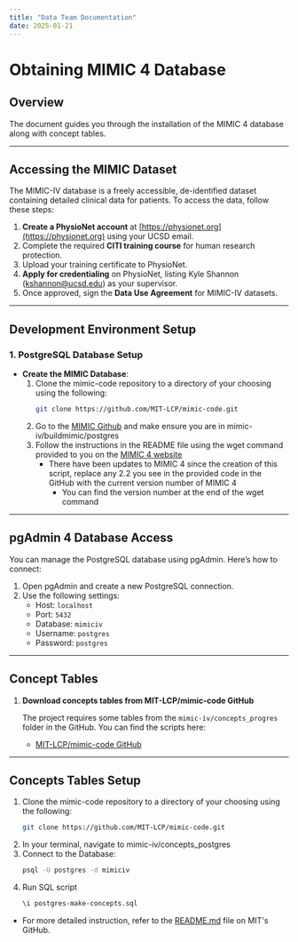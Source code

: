 ```yaml
---
title: "Data Team Documentation"
date: 2025-01-21
---
```


# Obtaining MIMIC 4 Database

## Overview
The document guides you through the installation of the MIMIC 4 database along with concept tables. 

---

## Accessing the MIMIC Dataset

The MIMIC-IV database is a freely accessible, de-identified dataset containing detailed clinical data for patients. To access the data, follow these steps:

1. **Create a PhysioNet account** at [https://physionet.org](https://physionet.org) using your UCSD email.
2. Complete the required **CITI training course** for human research protection.
3. Upload your training certificate to PhysioNet.
4. **Apply for credentialing** on PhysioNet, listing Kyle Shannon (kshannon@ucsd.edu) as your supervisor.
5. Once approved, sign the **Data Use Agreement** for MIMIC-IV datasets.

---

## Development Environment Setup

### 1. PostgreSQL Database Setup

- **Create the MIMIC Database**:
  1. Clone the mimic-code repository to a directory of your choosing using the following:
     ```bash
     git clone https://github.com/MIT-LCP/mimic-code.git
     ```
  2. Go to the [MIMIC Github](https://github.com/MIT-LCP/mimic-code/tree/main/mimic-iv/buildmimic/postgres) and make ensure you are in mimic-iv/buildmimic/postgres
  3. Follow the instructions in the README file using the wget command provided to you on the [MIMIC 4 website](https://physionet.org/content/mimiciv/3.1/)
        - There have been updates to MIMIC 4 since the creation of this script, replace any 2.2 you see in the provided code in the GitHub with the current version number of MIMIC 4
            - You can find the version number at the end of the wget command 

---

## pgAdmin 4 Database Access

You can manage the PostgreSQL database using pgAdmin. Here’s how to connect:

1. Open pgAdmin and create a new PostgreSQL connection.
2. Use the following settings:
   - Host: `localhost`
   - Port: `5432`
   - Database: `mimiciv`
   - Username: `postgres`
   - Password: `postgres`
     

---
## Concept Tables

1. **Download concepts tables from MIT-LCP/mimic-code GitHub**
   
   The project requires some tables from the `mimic-iv/concepts_progres` folder in the GitHub. You can find the scripts here:
   - [MIT-LCP/mimic-code GitHub](https://github.com/MIT-LCP/mimic-code)
---

## Concepts Tables Setup

 1. Clone the mimic-code repository to a directory of your choosing using the following:
     ```bash
     git clone https://github.com/MIT-LCP/mimic-code.git
     ```
  2. In your terminal, navigate to mimic-iv/concepts_postgres
  3. Connect to the Database:
     ```bash
     psql -U postgres -d mimiciv
     ```
  4. Run SQL script
     ```bash
     \i postgres-make-concepts.sql
     ```
  - For more detailed instruction, refer to the [README.md](https://github.com/MIT-LCP/mimic-code/blob/main/mimic-iv/concepts_postgres/README.md) file on MIT's GitHub.

    
